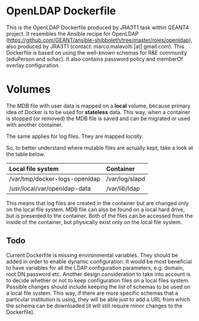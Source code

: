 # OpenLDAP Dockerfile

This is the OpenLDAP Dockerfile produced by JRA3T1 task within GÉANT4 project. It resembles the Ansible
recipe for OpenLDAP (https://github.com/GEANT/ansible-shibboleth/tree/master/roles/openldap),
also produced by JRA3T1 (contact: marco.malavolti [at] gmail.com).
This Dockerfile is based on using the well-known schemas for R&E community (eduPerson and schac).
It also contains password policy and memberOf overlay configuration.

# Volumes

The MDB file with user data is mapped on a **local** volume, because primary idea of Docker is to be
used for **stateless** data. This way, when a container is stopped (or removed) the MDB file is
saved and can be migrated or used with another container.

The same applies for log files. They are mapped *locally*.

So, to better understand where mutable files are actually kept, take a look at the table below.

| Local file system             | Container               |
| :---------------------------- | :---------------------- |
| /var/tmp/docker-logs-openldap | /var/log/slapd          |
| /usr/local/var/openldap-data  | /var/lib/ldap           |

This means that log files are created in the container but are changed only on the local file system.
MDB file can also be found on a local hard drive, but is presented to the container. Both of the files
can be accessed from the inside of the container, but physically exist only on the local file system.

## Todo

Current Dockerfile is missing environmental variables. They should be added in order to enable dynamic configuration.
It would be most beneficial to have variables for all the LDAP configuration parameters, e.g. domain, root DN password etc.
Another design consideration to take into account is to decide whether or not to keep configuration files on a local files system.
Possible changes should include keeping the list of schemas to be used on a local file system. This way, if there are more specific
schemas that a particular institution is using, they will be able just to add a URL from which the schema can be downloaded (it will still require minor changes to the Dockerfile).
